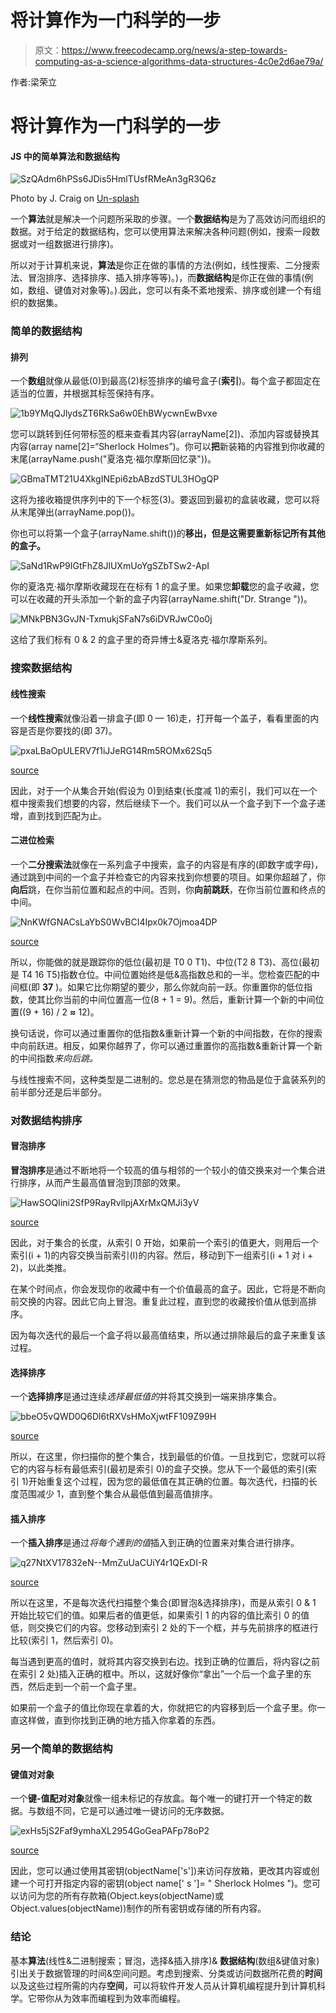 # 将计算作为一门科学的一步

> 原文：<https://www.freecodecamp.org/news/a-step-towards-computing-as-a-science-algorithms-data-structures-4c0e2d6ae79a/>

作者:梁荣立

# 将计算作为一门科学的一步

#### JS 中的简单算法和数据结构

![SzQAdm6hPSs6JDis5HmlTUsfRMeAn3gR3Q6z](img/272a7ecf1d1377970db4a2c75aa9d76e.png)

Photo by J. Craig on [Un-splash](https://unsplash.com/photos/HH4WBGNyltc)

一个**算法**就是解决一个问题所采取的步骤。一个**数据结构**是为了高效访问而组织的数据。对于给定的数据结构，您可以使用算法来解决各种问题(例如，搜索一段数据或对一组数据进行排序)。

所以对于计算机来说，**算法**是你正在做的事情的方法(例如，线性搜索、二分搜索法、冒泡排序、选择排序、插入排序等等)。)，而**数据结构**是你正在做的事情(例如，数组、键值对对象等)。).因此，您可以有条不紊地搜索、排序或创建一个有组织的数据集。

### 简单的数据结构

#### 排列

一个**数组**就像从最低(0)到最高(2)标签排序的编号盒子(**索引**)。每个盒子都固定在适当的位置，并根据其标签保持有序。

![1b9YMqQJlydsZT6RkSa6w0EhBWycwnEwBvxe](img/f29528debeb17db6c3e366c4bbf52c17.png)

您可以跳转到任何带标签的框来查看其内容(arrayName[2])、添加内容或替换其内容(array name[2]=“Sherlock Holmes”)。你可以**把**新装箱的内容推到你收藏的末尾(arrayName.push("夏洛克·福尔摩斯回忆录"))。

![GBmaTMT21U4XkgINEpi6zbABzdSTUL3HOgQP](img/52b0fc16bdb6113ba7164950adaa070e.png)

这将为接收箱提供序列中的下一个标签(3)。要返回到最初的盒装收藏，您可以将从末尾弹出(arrayName.pop())。

你也可以将第一个盒子(arrayName.shift())的**移出，但是这需要重新标记所有其他的盒子。**

![SaNd1RwP9IGtFhZ8JlUXmUoYgSZbTSw2-ApI](img/327b0815f5392831a8429062abd8919a.png)

你的夏洛克·福尔摩斯收藏现在在标有 1 的盒子里。如果您**卸载**您的盒子收藏，您可以在收藏的开头添加一个新的盒子内容(arrayName.shift("Dr. Strange "))。

![MNkPBN3GvJN-TxmukjSFaN7s6iDVRJwC0o0j](img/4fd6fc33b98a86c940d22329d14140f9.png)

这给了我们标有 0 & 2 的盒子里的奇异博士&夏洛克·福尔摩斯系列。

### 搜索数据结构

#### 线性搜索

一个**线性搜索**就像沿着一排盒子(即 0 — 16)走，打开每一个盖子，看看里面的内容是否是你要找的(即 37)。

![pxaLBaOpULERV7f1iJJeRG14Rm5ROMx62Sq5](img/82432cced44f4bb097b045ed48c5e303.png)

[source](https://www.mathwarehouse.com/programming/images/binary-vs-linear-search/binary-and-linear-search-animations.gif)

因此，对于一个从集合开始(假设为 0)到结束(长度减 1)的索引，我们可以在一个框中搜索我们想要的内容，然后继续下一个。我们可以从一个盒子到下一个盒子递增，直到找到匹配为止。

#### 二进位检索

一个**二分搜索法**就像在一系列盒子中搜索，盒子的内容是有序的(即数字或字母)，通过跳到中间的一个盒子并检查它的内容来找到你想要的项目。如果你超越了，你**向后**跳，在你当前位置和起点的中间。否则，你**向前跳跃**，在你当前位置和终点的中间。

![NnKWfGNACsLaYbS0WvBCI4Ipx0k7Ojmoa4DP](img/ed8f01182d47883fd8f3791adea8bbd0.png)

[source](https://www.mathwarehouse.com/programming/images/binary-vs-linear-search/binary-and-linear-search-animations.gif)

所以，你能做的就是跟踪你的低位(最初是 T0 0 T1)、中位(T2 8 T3)、高位(最初是 T4 16 T5)指数仓位。中间位置始终是低&高指数总和的一半。您检查匹配的中间框(即 **37** )。如果它比你期望的要少，那么你就向前一跃。你重置你的低位指数，使其比你当前的中间位置高一位(8 + 1 = 9)。然后，重新计算一个新的中间位置((9 + 16) / 2 **≈** 12)。

换句话说，你可以通过重置你的低指数&重新计算一个新的中间指数，在你的搜索中向前跃进。相反，如果你越界了，你可以通过重置你的高指数&重新计算一个新的中间指数*来向后跳。*

与线性搜索不同，这种类型是二进制的。您总是在猜测您的物品是位于盒装系列的前半部分还是后半部分。

### 对数据结构排序

#### 冒泡排序

**冒泡排序**是通过不断地将一个较高的值与相邻的一个较小的值交换来对一个集合进行排序，从而产生最高值冒泡到顶部的效果。

![HawSOQIini2SfP9RayRvllpjAXrMxQMJi3yV](img/0d0450c28133de4dcc39868ce458168e.png)

[source](https://upload.wikimedia.org/wikipedia/commons/5/54/Sorting_bubblesort_anim.gif)

因此，对于集合的长度，从索引 0 开始，如果前一个索引的值更大，则用后一个索引(i + 1)的内容交换当前索引(I)的内容。然后，移动到下一组索引(i + 1 对 i + 2)，以此类推。

在某个时间点，你会发现你的收藏中有一个价值最高的盒子。因此，它将是不断向前交换的内容。因此它向上冒泡。重复此过程，直到您的收藏按价值从低到高排序。

因为每次迭代的最后一个盒子将以最高值结束，所以通过排除最后的盒子来重复该过程。

#### 选择排序

一个**选择排序**是通过连续*选择最低值的*并将其交换到一端来排序集合。

![bbeO5vQWD0Q6Dl6tRXVsHMoXjwtFF109Z99H](img/4f1dc145a34866b08a1ceb6043e0343e.png)

[source](https://codepumpkin.com/selection-sort-algorithms/)

所以，在这里，你扫描你的整个集合，找到最低的价值。一旦找到它，您就可以将它的内容与标有最低索引(最初是索引 0)的盒子交换。您从下一个最低的索引(索引 1)开始重复这个过程，因为您的最低值在其正确的位置。每次迭代，扫描的长度范围减少 1，直到整个集合从最低值到最高值排序。

#### 插入排序

一个**插入排序**是通过*将每个遇到的值*插入到正确的位置来对集合进行排序。

![q27NtXV17832eN--MmZuUaCUiY4r1QExDI-R](img/3f1e1a115eeef4d5f375727af517da5e.png)

[source](https://gfycat.com/densebaggyibis)

所以在这里，不是每次迭代扫描整个集合(即冒泡&选择排序)，而是从索引 0 & 1 开始比较它们的值。如果后者的值更低，如果索引 1 的内容的值比索引 0 的值低，则交换它们的内容。您移动到索引 2 处的下一个框，并与先前排序的框进行比较(索引 1，然后索引 0)。

每当遇到更高的值时，就将其内容交换到右边。找到正确的位置后，将内容(之前在索引 2 处)插入正确的框中。所以，这就好像你“拿出”一个后一个盒子里的东西，然后走到一个前一个盒子里。

如果前一个盒子的值比你现在拿着的大，你就把它的内容移到后一个盒子里。你一直这样做，直到你找到正确的地方插入你拿着的东西。

### 另一个简单的数据结构

#### 键值对对象

一个**键-值配对对象**就像一组未标记的存放盒。每个唯一的键打开一个特定的数据。与数组不同，它是可以通过唯一键访问的无序数据。

![exHs5jS2Faf9ymhaXL2954GoGeaPAFp78oP2](img/8da1104005003f1c19835fc9684b595d.png)

[source](https://cdn.shopify.com/s/files/1/1147/6518/products/safeandvaultstore-sdbx9-safe-deposit-boxes_large.jpg?v=1495593363)

因此，您可以通过使用其密钥(objectName['s'])来访问存放箱，更改其内容或创建一个可打开指定内容的密钥(object name[' s ']= " Sherlock Holmes ")。您可以访问为您的所有存款箱(Object.keys(objectName)或 Object.values(objectName))制作的所有密钥或存储的所有内容。

### 结论

基本**算法**(线性&二进制搜索；冒泡，选择&插入排序)& **数据结构**(数组&键值对象)引出关于数据管理的时间&空间问题。考虑到搜索、分类或访问数据所花费的**时间**以及这些过程所需的内存**空间**，可以将软件开发人员从计算机编程提升到计算机科学。它带你从为效率而编程到为效率而编程。